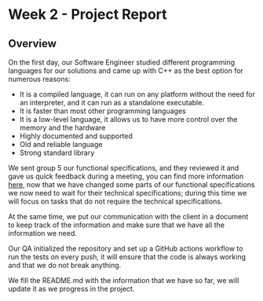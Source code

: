 # Week 2 - Project Report 

## Overview

On the first day, our Software Engineer studied different programming languages for our solutions and came up with C++ as the best option for numerous reasons:
- It is a compiled language, it can run on any platform without the need for an interpreter, and it can run as a standalone executable.
- It is faster than most other programming languages
- It is a low-level language, it allows us to have more control over the memory and the hardware
- Highly documented and supported
- Old and reliable language
- Strong standard library

We sent group 5 our functional specifications, and they reviewed it and gave us quick feedback during a meeting, you can find more information [here](../meeting/Meeting%20Group%205%20report%2010-05-2023.md), now that we have changed some parts of our functional specifications we now need to wait for their technical specifications; during this time we will focus on tasks that do not require the technical specifications.

At the same time, we put our communication with the client in a document to keep track of the information and make sure that we have all the information we need.

Our QA initialized the repository and set up a GitHub actions workflow to run the tests on every push, it will ensure that the code is always working and that we do not break anything.

We fill the README.md with the information that we have so far, we will update it as we progress in the project.

